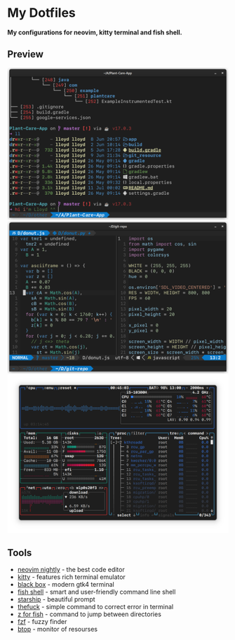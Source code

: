 # My Dotfiles

**My configurations for neovim, kitty terminal and fish shell.**

## Preview

![kitty](art/terminal.png)
![nvim on kitty](art/vim.png)
![btop on blackbox](art/btop.png)

## Tools

- [neovim nightly](https://github.com/neovim/neovim) - the best code editor
- [kitty](https://github.com/kovidgoyal/kitty) - features rich terminal emulator
- [black box](https://flathub.org/apps/details/com.raggesilver.BlackBox) - modern gtk4 terminal
- [fish shell](https://github.com/neovim/neovim) - smart and user-friendly command line
  shell
- [starship](https://github.com/neovim/neovim) - beautiful prompt
- [thefuck](https://github.com/nvbn/thefuck) - simple command to correct error in terminal
- [z for fish](https://github.com/jethrokuan/z) - command to jump between directories
- [fzf](https://github.com/junegunn/fzf) - fuzzy finder
- [btop](https://github.com/aristocratos/btop) - monitor of resourses
